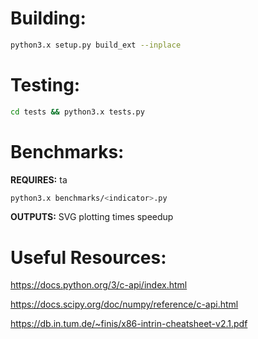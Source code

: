 # Building:
```bash
python3.x setup.py build_ext --inplace
```

# Testing:
```bash
cd tests && python3.x tests.py
```

# Benchmarks:
**REQUIRES:** ta
```bash
python3.x benchmarks/<indicator>.py
```
**OUTPUTS:** SVG plotting times speedup

# Useful Resources:
https://docs.python.org/3/c-api/index.html

https://docs.scipy.org/doc/numpy/reference/c-api.html

https://db.in.tum.de/~finis/x86-intrin-cheatsheet-v2.1.pdf
